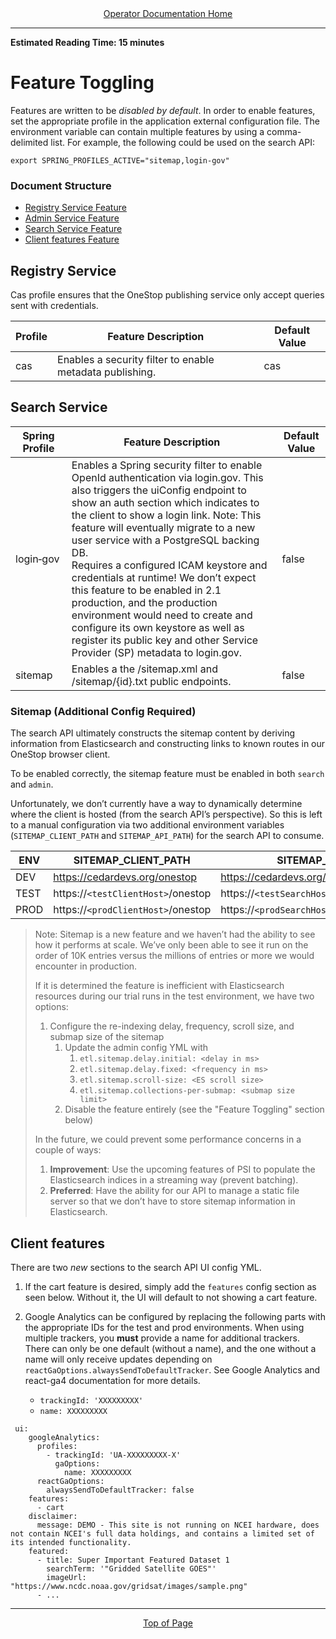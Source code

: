 <div align="center"><a href="/onestop/operator">Operator Documentation Home</a></div>
<hr>

**Estimated Reading Time: 15 minutes**

# Feature Toggling
Features are written to be *disabled by default*. In order to enable features, set the appropriate profile in the application external configuration file. 
The environment variable can contain multiple features by using a comma-delimited list. For example, the following could be used on the search API:
```
export SPRING_PROFILES_ACTIVE="sitemap,login-gov"
```
### Document Structure
* [Registry Service Feature](#registry-service)
* [Admin Service Feature](#admin-service)
* [Search Service Feature](#search-service)
* [Client features Feature](#client-features)

## Registry Service 
Cas profile ensures that the OneStop publishing service only accept queries sent with credentials.  

| Profile | Feature Description | Default Value |
| --- | --- | --- |
| cas |Enables a security filter to enable metadata publishing.| cas

## Search Service

| Spring Profile | Feature Description | Default Value |
| --- | --- | --- |
| login&#8209;gov |Enables a Spring security filter to enable OpenId authentication via login.gov. This also triggers the uiConfig endpoint to show an auth section which indicates to the client to show a login link. Note: This feature will eventually migrate to a new user service with a PostgreSQL backing DB.<br />Requires a configured ICAM keystore and credentials at runtime! We don’t expect this feature to be enabled in 2.1 production, and the production environment would need to create and configure its own keystore as well as register its public key and other Service Provider (SP) metadata to login.gov. | false |
| sitemap | Enables a the /sitemap.xml and /sitemap/{id}.txt public endpoints. | false |

### Sitemap (Additional Config Required)

The search API ultimately constructs the sitemap content by deriving information from Elasticsearch and constructing links to known routes in our OneStop browser client.

To be enabled correctly, the sitemap feature must be enabled in both `search` and `admin`.

Unfortunately, we don’t currently have a way to dynamically determine where the client is hosted (from the search API’s perspective). So this is left to a manual configuration via two additional environment variables (`SITEMAP_CLIENT_PATH` and `SITEMAP_API_PATH`) for the search API to consume.


| ENV | SITEMAP_CLIENT_PATH | SITEMAP_API_PATH |
| --- | --- | --- |
| DEV | https://cedardevs.org/onestop | https://cedardevs.org/onestop/api/search
| TEST | https://`<testClientHost>`/onestop | https://`<testSearchHost>`/onestop/api/search |
| PROD | https://`<prodClientHost>`/onestop | https://`<prodSearchHost>`/onestop/api/search |

> Note: Sitemap is a new feature and we haven’t had the ability to see how it performs at scale. We’ve only been able to see it run on the order of 10K entries versus the millions of entries or more we would encounter in production.
>
> If it is determined the feature is inefficient with Elasticsearch resources during our trial runs in the test environment, we have two options:
> 1. Configure the re-indexing delay, frequency, scroll size, and submap size of the sitemap
>     1. Update the admin config YML with
>         1. `etl.sitemap.delay.initial: <delay in ms>`
>         1. `etl.sitemap.delay.fixed: <frequency in ms>`
>         1. `etl.sitemap.scroll-size: <ES scroll size>`
>         1. `etl.sitemap.collections-per-submap: <submap size limit>`
>     1. Disable the feature entirely (see the "Feature Toggling" section below)
>
> In the future, we could prevent some performance concerns in a couple of ways:
> 1. **Improvement**: Use the upcoming features of PSI to populate the Elasticsearch indices in a streaming way (prevent batching).
> 1. **Preferred**: Have the ability for our API to manage a static file server so that we don’t have to store sitemap information in Elasticsearch.

## Client features
There are two *new* sections to the search API UI config YML.

1. If the cart feature is desired, simply add the `features` config section as seen below. Without it, the UI will default to not showing a cart feature.

1. Google Analytics can be configured by replacing the following parts with the appropriate IDs for the test and prod environments. When using multiple trackers, you **must** provide a name for additional trackers. There can only be one default (without a name), and the one without a name will only receive updates depending on `reactGaOptions.alwaysSendToDefaultTracker`. See Google Analytics and react-ga4 documentation for more details.   
    - `trackingId: 'XXXXXXXXX'`
    - `name: XXXXXXXXX`
    
```
 ui:
    googleAnalytics:
      profiles:
        - trackingId: 'UA-XXXXXXXXX-X'
          gaOptions:
            name: XXXXXXXXX
      reactGaOptions:
        alwaysSendToDefaultTracker: false
    features:
      - cart
    disclaimer:
      message: DEMO - This site is not running on NCEI hardware, does not contain NCEI's full data holdings, and contains a limited set of its intended functionality.
    featured:
      - title: Super Important Featured Dataset 1
        searchTerm: '"Gridded Satellite GOES"'
        imageUrl: "https://www.ncdc.noaa.gov/gridsat/images/sample.png"
      - ...
```

<hr>
<div align="center"><a href="#">Top of Page</a></div>